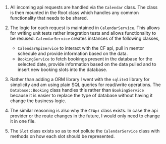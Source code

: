 1. All incoming api requests are handled via the `Calendar` class. The class is then mounted in the Root class which handles any common functionality that needs to be shared.
2. The logic for each request is maintained in `CalendarService`. This allows for writing unit tests rather integration tests and allows functionality to be resused. `CalendarService` creates instances of the following classes,

    * `CalendarApiService` to interact with the CF api, pull in mentor schedule and provide information based on the data.
    * `BookingService` to fetch bookings present in the database for the selected date, provide information based on the data pulled and to insert new booking slots into the database.

3. Rather than adding a ORM library I went with the `sqlite3` library for simplicity and am using plain SQL queries for read/write operations. The `Database::Booking` class handles this rather than `BookingService` because it is easier to replace the type of database without having it change the business logic.

4. The similar reasoning is also why the `CfApi` class exists. In case the api provider or the route changes in the future, I would only need to change it in one file.

5. The `Slot` class exists so as to not pollute the `CalendarService` class with methods on how each slot should be represented.
